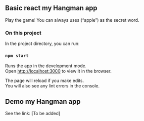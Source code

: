 ## Basic react my Hangman app

Play the game! You can always uses (“apple”) as the secret word.

### On this project

In the project directory, you can run:

### `npm start`

Runs the app in the development mode.<br />
Open [http://localhost:3000](http://localhost:3000) to view it in the browser.

The page will reload if you make edits.<br />
You will also see any lint errors in the console.

## Demo my Hangman app

See the link: [To be added]
